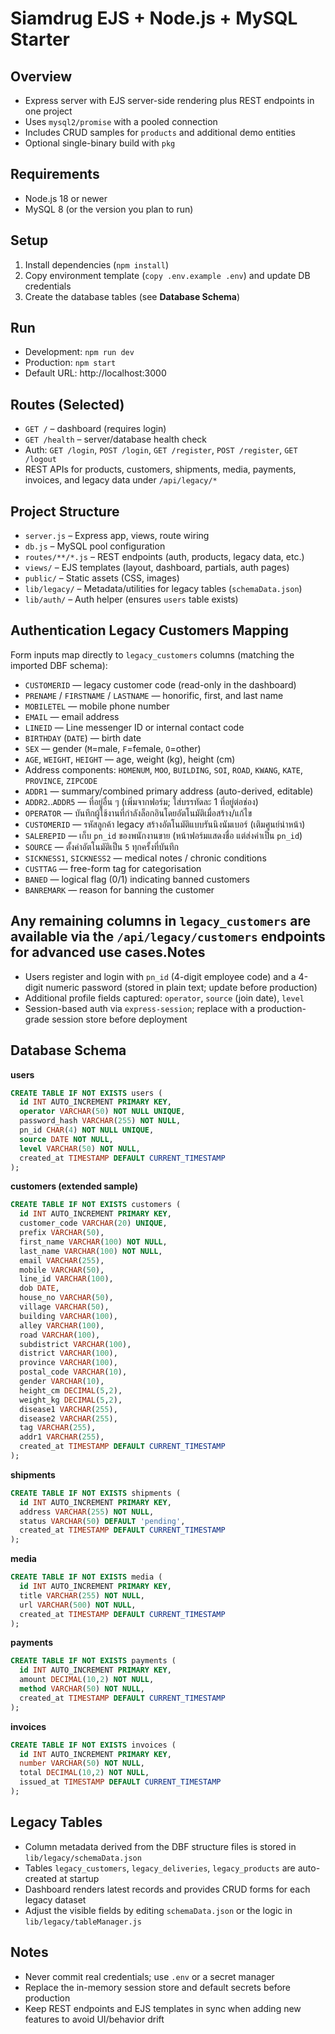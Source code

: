 ﻿Siamdrug EJS + Node.js + MySQL Starter
======================================

Overview
--------
- Express server with EJS server-side rendering plus REST endpoints in one project
- Uses `mysql2/promise` with a pooled connection
- Includes CRUD samples for `products` and additional demo entities
- Optional single-binary build with `pkg`

Requirements
------------
- Node.js 18 or newer
- MySQL 8 (or the version you plan to run)

Setup
-----
1. Install dependencies (`npm install`)
2. Copy environment template (`copy .env.example .env`) and update DB credentials
3. Create the database tables (see **Database Schema**)

Run
---
- Development: `npm run dev`
- Production: `npm start`
- Default URL: http://localhost:3000

Routes (Selected)
-----------------
- `GET /` – dashboard (requires login)
- `GET /health` – server/database health check
- Auth: `GET /login`, `POST /login`, `GET /register`, `POST /register`, `GET /logout`
- REST APIs for products, customers, shipments, media, payments, invoices, and legacy data under `/api/legacy/*`

Project Structure
-----------------
- `server.js` – Express app, views, route wiring
- `db.js` – MySQL pool configuration
- `routes/**/*.js` – REST endpoints (auth, products, legacy data, etc.)
- `views/` – EJS templates (layout, dashboard, partials, auth pages)
- `public/` – Static assets (CSS, images)
- `lib/legacy/` – Metadata/utilities for legacy tables (`schemaData.json`)
- `lib/auth/` – Auth helper (ensures `users` table exists)

Authentication 
Legacy Customers Mapping
------------------------
Form inputs map directly to `legacy_customers` columns (matching the imported DBF schema):

- `CUSTOMERID` — legacy customer code (read-only in the dashboard)
- `PRENAME` / `FIRSTNAME` / `LASTNAME` — honorific, first, and last name
- `MOBILETEL` — mobile phone number
- `EMAIL` — email address
- `LINEID` — Line messenger ID or internal contact code
- `BIRTHDAY` (`DATE`) — birth date
- `SEX` — gender (`M`=male, `F`=female, `O`=other)
- `AGE`, `WEIGHT`, `HEIGHT` — age, weight (kg), height (cm)
- Address components: `HOMENUM`, `MOO`, `BUILDING`, `SOI`, `ROAD`, `KWANG`, `KATE`, `PROVINCE`, `ZIPCODE`
- `ADDR1` — summary/combined primary address (auto-derived, editable)
- `ADDR2`..`ADDR5` — ที่อยู่อื่น ๆ (เพิ่มจากฟอร์ม; ใส่บรรทัดละ 1 ที่อยู่ต่อช่อง)
- `OPERATOR` — บันทึกผู้ใช้งานที่กำลังล็อกอินโดยอัตโนมัติเมื่อสร้าง/แก้ไข
- `CUSTOMERID` — รหัสลูกค้า legacy สร้างอัตโนมัติแบบรันนิงนัมเบอร์ (เติมศูนย์นำหน้า)
- `SALEREPID` — เก็บ `pn_id` ของพนักงานขาย (หน้าฟอร์มแสดงชื่อ แต่ส่งค่าเป็น `pn_id`)
- `SOURCE` — ตั้งค่าอัตโนมัติเป็น `5` ทุกครั้งที่บันทึก
- `SICKNESS1`, `SICKNESS2` — medical notes / chronic conditions
- `CUSTTAG` — free-form tag for categorisation
- `BANED` — logical flag (0/1) indicating banned customers
- `BANREMARK` — reason for banning the customer

Any remaining columns in `legacy_customers` are available via the `/api/legacy/customers` endpoints for advanced use cases.Notes
--------------------
- Users register and login with `pn_id` (4-digit employee code) and a 4-digit numeric password (stored in plain text; update before production)
- Additional profile fields captured: `operator`, `source` (join date), `level`
- Session-based auth via `express-session`; replace with a production-grade session store before deployment

Database Schema
---------------
**users**
```sql
CREATE TABLE IF NOT EXISTS users (
  id INT AUTO_INCREMENT PRIMARY KEY,
  operator VARCHAR(50) NOT NULL UNIQUE,
  password_hash VARCHAR(255) NOT NULL,
  pn_id CHAR(4) NOT NULL UNIQUE,
  source DATE NOT NULL,
  level VARCHAR(50) NOT NULL,
  created_at TIMESTAMP DEFAULT CURRENT_TIMESTAMP
);
```

**customers (extended sample)**
```sql
CREATE TABLE IF NOT EXISTS customers (
  id INT AUTO_INCREMENT PRIMARY KEY,
  customer_code VARCHAR(20) UNIQUE,
  prefix VARCHAR(50),
  first_name VARCHAR(100) NOT NULL,
  last_name VARCHAR(100) NOT NULL,
  email VARCHAR(255),
  mobile VARCHAR(50),
  line_id VARCHAR(100),
  dob DATE,
  house_no VARCHAR(50),
  village VARCHAR(50),
  building VARCHAR(100),
  alley VARCHAR(100),
  road VARCHAR(100),
  subdistrict VARCHAR(100),
  district VARCHAR(100),
  province VARCHAR(100),
  postal_code VARCHAR(10),
  gender VARCHAR(10),
  height_cm DECIMAL(5,2),
  weight_kg DECIMAL(5,2),
  disease1 VARCHAR(255),
  disease2 VARCHAR(255),
  tag VARCHAR(255),
  addr1 VARCHAR(255),
  created_at TIMESTAMP DEFAULT CURRENT_TIMESTAMP
);
```

**shipments**
```sql
CREATE TABLE IF NOT EXISTS shipments (
  id INT AUTO_INCREMENT PRIMARY KEY,
  address VARCHAR(255) NOT NULL,
  status VARCHAR(50) DEFAULT 'pending',
  created_at TIMESTAMP DEFAULT CURRENT_TIMESTAMP
);
```

**media**
```sql
CREATE TABLE IF NOT EXISTS media (
  id INT AUTO_INCREMENT PRIMARY KEY,
  title VARCHAR(255) NOT NULL,
  url VARCHAR(500) NOT NULL,
  created_at TIMESTAMP DEFAULT CURRENT_TIMESTAMP
);
```

**payments**
```sql
CREATE TABLE IF NOT EXISTS payments (
  id INT AUTO_INCREMENT PRIMARY KEY,
  amount DECIMAL(10,2) NOT NULL,
  method VARCHAR(50) NOT NULL,
  created_at TIMESTAMP DEFAULT CURRENT_TIMESTAMP
);
```

**invoices**
```sql
CREATE TABLE IF NOT EXISTS invoices (
  id INT AUTO_INCREMENT PRIMARY KEY,
  number VARCHAR(50) NOT NULL,
  total DECIMAL(10,2) NOT NULL,
  issued_at TIMESTAMP DEFAULT CURRENT_TIMESTAMP
);
```

Legacy Tables
-------------
- Column metadata derived from the DBF structure files is stored in `lib/legacy/schemaData.json`
- Tables `legacy_customers`, `legacy_deliveries`, `legacy_products` are auto-created at startup
- Dashboard renders latest records and provides CRUD forms for each legacy dataset
- Adjust the visible fields by editing `schemaData.json` or the logic in `lib/legacy/tableManager.js`

Notes
-----
- Never commit real credentials; use `.env` or a secret manager
- Replace the in-memory session store and default secrets before production
- Keep REST endpoints and EJS templates in sync when adding new features to avoid UI/behavior drift

